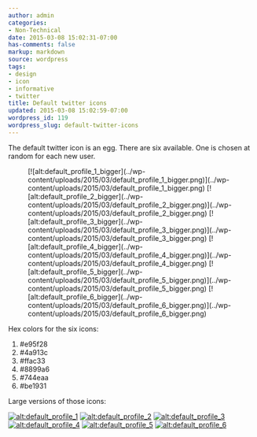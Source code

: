 ```yaml
---
author: admin
categories:
- Non-Technical
date: 2015-03-08 15:02:31-07:00
has-comments: false
markup: markdown
source: wordpress
tags:
- design
- icon
- informative
- twitter
title: Default twitter icons
updated: 2015-03-08 15:02:59-07:00
wordpress_id: 119
wordpress_slug: default-twitter-icons
---
```

The default twitter icon is an egg. There are six available. One is chosen at random for each new user.

<figure class="wp-block-gallery" markdown="1">
[![alt:default_profile_1_bigger](../wp-content/uploads/2015/03/default_profile_1_bigger.png)](../wp-content/uploads/2015/03/default_profile_1_bigger.png) [![alt:default_profile_2_bigger](../wp-content/uploads/2015/03/default_profile_2_bigger.png)](../wp-content/uploads/2015/03/default_profile_2_bigger.png) [![alt:default_profile_3_bigger](../wp-content/uploads/2015/03/default_profile_3_bigger.png)](../wp-content/uploads/2015/03/default_profile_3_bigger.png) [![alt:default_profile_4_bigger](../wp-content/uploads/2015/03/default_profile_4_bigger.png)](../wp-content/uploads/2015/03/default_profile_4_bigger.png) [![alt:default_profile_5_bigger](../wp-content/uploads/2015/03/default_profile_5_bigger.png)](../wp-content/uploads/2015/03/default_profile_5_bigger.png) [![alt:default_profile_6_bigger](../wp-content/uploads/2015/03/default_profile_6_bigger.png)](../wp-content/uploads/2015/03/default_profile_6_bigger.png)
</figure>

Hex colors for the six icons:

1.  #e95f28
2.  #4a913c
3.  #ffac33
4.  #8899a6
5.  #744eaa
6.  #be1931

Large versions of those icons:

[![alt:default_profile_1](../wp-content/uploads/2015/03/default_profile_1-300x300.png)](../wp-content/uploads/2015/03/default_profile_1.png) [![alt:default_profile_2](../wp-content/uploads/2015/03/default_profile_2-300x300.png)](../wp-content/uploads/2015/03/default_profile_2.png) [![alt:default_profile_3](../wp-content/uploads/2015/03/default_profile_3-300x300.png)](../wp-content/uploads/2015/03/default_profile_3.png) [![alt:default_profile_4](../wp-content/uploads/2015/03/default_profile_4-300x300.png)](../wp-content/uploads/2015/03/default_profile_4.png) [![alt:default_profile_5](../wp-content/uploads/2015/03/default_profile_5-300x300.png)](../wp-content/uploads/2015/03/default_profile_5.png) [![alt:default_profile_6](../wp-content/uploads/2015/03/default_profile_6-300x300.png)](../wp-content/uploads/2015/03/default_profile_6.png)
